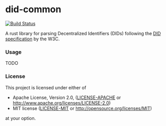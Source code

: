 did-common
==========

[![Build Status](https://app.codeship.com/projects/db6e3400-a583-0137-4b80-166c57de4e20/status?branch=master)](https://app.codeship.com/projects/360660)

A rust library for parsing Decentralized Identifiers (DIDs) following
the [DID specification](https://w3c-ccg.github.io/did-spec/) by the W3C.

### Usage

TODO

### License

This project is licensed under either of

 * Apache License, Version 2.0, ([LICENSE-APACHE](LICENSE-APACHE) or
   http://www.apache.org/licenses/LICENSE-2.0)
 * MIT license ([LICENSE-MIT](LICENSE-MIT) or
   http://opensource.org/licenses/MIT)

at your option.
